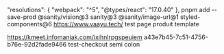 "resolutions": {
"webpack": "^5",
"@types/react": "17.0.40"
},
pnpm add --save-prod @sanity/vision@3 sanity@3 @sanity/image-url@1 styled-components@6
https://www.vaayu.tech/
test page produit template

https://kmeet.infomaniak.com/ixihnlrpgspeuiem
a43e7b45-7c51-4756-b76e-92d2fade9466
test-checkout
semi colon
